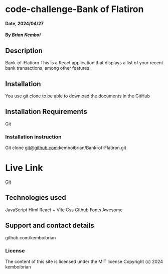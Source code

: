 
# code-challenge-Bank of Flatiron

#### Date, 2024/04/27

#### By *Brian Kemboi*

## Description
Bank-of-Flatiorn
This is a React application that displays a list of your recent bank transactions, among other features.

## Installation
You use git clone to be able to download the documents in the GitHub

## Installation Requirements
Git


### Installation instruction

Git clone git@github.com:kemboibrian/Bank-of-Flatiron.git

# Live Link
[Git](http://localhost:5175/Bank-of-Flatiron/)


## Technologies used
JavaScript
Html
React + Vite
Css
Github
Fonts Awesome

## Support and contact details
github.com/kemboibrian

### License
The content of this site is licensed under the MIT license
Copyright (c) 2024 kemboibrian

